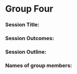 # Group Four

### Session Title:

### Session Outcomes: 

### Session Outline:

### Names of group members:
